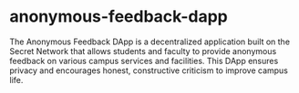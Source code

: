 # anonymous-feedback-dapp
The Anonymous Feedback DApp is a decentralized application built on the Secret Network that allows students and faculty to provide anonymous feedback on various campus services and facilities. This DApp ensures privacy and encourages honest, constructive criticism to improve campus life.
